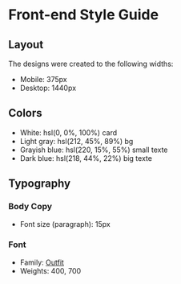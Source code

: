 # Front-end Style Guide

## Layout

The designs were created to the following widths:

- Mobile: 375px
- Desktop: 1440px

## Colors

- White: hsl(0, 0%, 100%) card
- Light gray: hsl(212, 45%, 89%) bg
- Grayish blue: hsl(220, 15%, 55%) small texte
- Dark blue: hsl(218, 44%, 22%) big texte

## Typography

### Body Copy

- Font size (paragraph): 15px

### Font

- Family: [Outfit](https://fonts.google.com/specimen/Outfit)
- Weights: 400, 700
